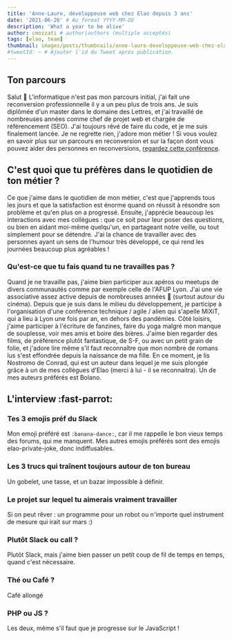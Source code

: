 ```yaml
---
title: 'Anne-Laure, développeuse web chez Elao depuis 3 ans'
date: '2021-06-26' # Au format YYYY-MM-DD
description: 'What a year to be alive'
author: cmozzati # author|authors (multiple acceptés)
tags: [elao, team]
thumbnail: images/posts/thumbnails/anne-laure-developpeuse-web-chez-elao-depuis-3-ans.jpg
#tweetId: ~ # Ajouter l'id du Tweet après publication.
---
```


## Ton parcours

Salut 👋
L'informatique n'est pas mon parcours initial, j'ai fait une reconversion professionnelle il y a un peu plus de trois ans. Je suis diplômée d'un master dans le domaine des Lettres, et j'ai travaillé de nombreuses années comme chef de projet web et chargée de référencement (SEO). J'ai toujours rêvé de faire du code, et je me suis finalement lancée. Je ne regrette rien, j'adore mon métier ! Si vous voulez en savoir plus sur un parcours en reconversion et sur la façon dont vous pouvez aider des personnes en reconversions, [regardez cette conférence](https://www.youtube.com/watch?v=gW_TJ7kAu78&ab_channel=AFUPPHP). 

## C'est quoi que tu préfères dans le quotidien de ton métier ?

Ce que j'aime dans le quotidien de mon métier, c'est que j'apprends tous les jours et que la satisfaction est énorme quand on réussit à résondre son problème et qu'en plus on a progressé.
Ensuite, j'apprécie beaucoup les interactions avec mes collègues : que ce soit pour leur poser des questions, ou bien en aidant moi-même quelqu'un, en partageant notre veille, ou tout simplement pour se détendre. J'ai la chance de travailler avec des personnes ayant un sens de l'humour très développé, ce qui rend les journées beaucoup plus agréables !

### Qu'est-ce que tu fais quand tu ne travailles pas ?

Quand je ne travaille pas, j'aime bien participer aux apéros ou meetups de divers communautés comme par exemple celle de l'AFUP Lyon. J'ai une vie associative assez active depuis de nombreuses années 👵 (surtout autour du cinéma). Depuis que je suis dans le milieu du développement, je participe à l'organisation d'une conférence technique / agile / alien qui s'apelle MiXiT, qui a lieu à Lyon une fois par an, en dehors des pandémies. 
Côté loisirs, j'aime participer à l'écriture de fanzines, faire du yoga malgré mon manque de souplesse, voir mes amis et boire des bières. J'aime bien regarder des films, de préférence plutôt fantastique, de S-F, ou avec un petit grain de folie, et j'adore lire même s'il faut reconnaître que mon nombre de romans lus s'est effondrée depuis la naissance de ma fille. En ce moment, je lis Nostromo de Conrad, qui est un auteur dans lequel je me suis plongée grâce à un de mes collègues d'Elao (merci à lui - il se reconnaitra). Un de mes auteurs préférés est Bolano. 

## L'interview :fast-parrot: 

### Tes 3 emojis préf du Slack
Mon emoji préféré est `:banana-dance:`, car il me rappelle le bon vieux temps des forums, qui me manquent. Mes autres emojis préférés sont des emojis elao-private-joke, donc indiffusables. 

### Les 3 trucs qui traînent toujours autour de ton bureau

Un gobelet, une tasse, et un bazar impossible à définir. 

### Le projet sur lequel tu aimerais vraiment travailler

Si on peut rêver : un programme pour un robot ou n'importe quel instrument de mesure qui irait sur mars :)

### Plutôt Slack ou call ?

Plutôt Slack, mais j'aime bien passer un petit coup de fil de temps en temps, quand c'est nécessaire. 

### Thé ou Café ?

Café allongé

### PHP ou JS ?

Les deux, même s'il faut que je progresse sur le JavaScript !
